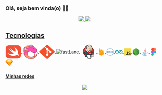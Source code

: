 ### Olá, seja bem vinda(o) 👋🏼

<div align="center">
  <a href="https://github.com/GeorgeAGomes">
  <img height="180em" src="https://github-readme-stats.vercel.app/api?username=GeorgeAGomes&show_icons=true&theme=cobalt&count_private=true"/>
  <img height="180em" src="https://github-readme-stats.vercel.app/api/top-langs/?username=GeorgeAGomes&layout=compact&langs_count=7&theme=cobalt"/>
</div>
  
## Tecnologias
<div style="display: inline_block">
  <img align="center" alt="swift" height="45" width="50" src="https://raw.githubusercontent.com/devicons/devicon/master/icons/swift/swift-original.svg">
  <img align="center" alt="RxSwift" height="45" width="50" src="https://github.com/ReactiveX/RxSwift/blob/main/assets/RxSwift_Logo.png">
  <img align="center" alt="git" height="45" width="50" src="https://raw.githubusercontent.com/devicons/devicon/master/icons/git/git-original.svg">
  <img align="center" alt="fastLane" height="40" width="40" src="https://pbs.twimg.com/profile_images/571414468974739456/XtEn7sJS_400x400.png">
                                                                 
  <img align="center" alt="jenks" height="45" width="50" src="https://raw.githubusercontent.com/devicons/devicon/master/icons/jenkins/jenkins-original.svg">
  
  
  <img align="center" alt="fireb" height="24" width="24" src="https://github.com/devicons/devicon/blob/master/icons/firebase/firebase-plain.svg" >
  <img align="center" alt="objc" height="24" width="24" src="https://raw.githubusercontent.com/devicons/devicon/master/icons/objectivec/objectivec-plain.svg" >
  <img align="center" alt="arduino" height="24" width="24" src="https://raw.githubusercontent.com/devicons/devicon/master/icons/arduino/arduino-original.svg">
  <img align="center" alt="js" height="24" width="24" src="https://raw.githubusercontent.com/devicons/devicon/master/icons/javascript/javascript-original.svg">
  <img align="center" alt="node" height="24" width="24" src="https://raw.githubusercontent.com/devicons/devicon/master/icons/nodejs/nodejs-original.svg">
  <img align="center" alt="java" height="24" width="24" src="https://raw.githubusercontent.com/devicons/devicon/master/icons/java/java-original.svg">
  <img align="center" alt="figma" height="24" width="24" src="https://raw.githubusercontent.com/devicons/devicon/master/icons/figma/figma-original.svg">
  <img align="center" alt="sketch" height="24" width="24" src="https://github.com/devicons/devicon/blob/master/icons/sketch/sketch-original.svg">
</div>
  
###
#### Minhas redes
<div align="center" > 
  <a href="https://www.linkedin.com/in/georgegomees/" target="_blank"><img src="https://img.shields.io/badge/-LinkedIn-%230077B5?style=for-the-badge&logo=linkedin&logoColor=white" target="_blank"></a> 
</div>
